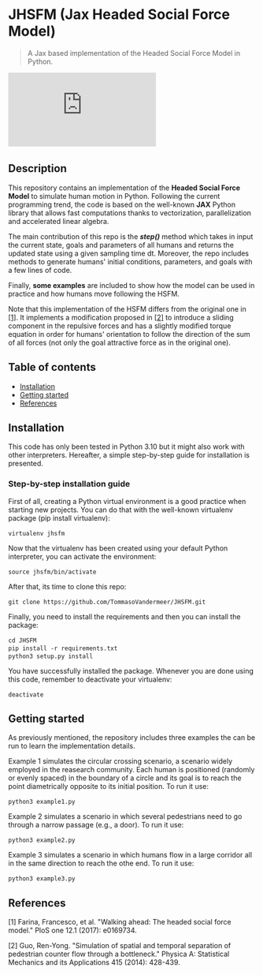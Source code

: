 # JHSFM (Jax Headed Social Force Model)

> A Jax based implementation of the Headed Social Force Model in Python.

![circular_crossing_hsfm](https://github.com/TommasoVandermeer/JHSFM/blob/dev/.images/example1.pdf)


## Description
This repository contains an implementation of the **Headed Social Force Model** to simulate human motion in Python. Following the current programming trend, the code is based on the well-known **JAX** Python library that allows fast computations thanks to vectorization, parallelization and accelerated linear algebra.

The main contribution of this repo is the ***step()*** method which takes in input the current state, goals and parameters of all humans and returns the updated state using a given sampling time dt. Moreover, the repo includes methods to generate humans' initial conditions, parameters, and goals with a few lines of code.

Finally, **some examples** are included to show how the model can be used in practice and how humans move following the HSFM.

Note that this implementation of the HSFM differs from the original one in [[1]](#1). It implements a modification proposed in [[2]](#2) to introduce a sliding component in the repulsive forces and has a slightly modified torque equation in order for humans' orientation to follow the direction of the sum of all forces (not only the goal attractive force as in the original one).

## Table of contents
- [Installation](#installation)
- [Getting started](#getting-started)
- [References](#references)

## Installation
This code has only been tested in Python 3.10 but it might also work with other interpreters. Hereafter, a simple step-by-step guide for installation is presented. 

### Step-by-step installation guide
First of all, creating a Python virtual environment is a good practice when starting new projects. You can do that with the well-known virtualenv package (pip install virtualenv):
```
virtualenv jhsfm
```
Now that the virtualenv has been created using your default Python interpreter, you can activate the environment:
```
source jhsfm/bin/activate
```
After that, its time to clone this repo:
```
git clone https://github.com/TommasoVandermeer/JHSFM.git
```
Finally, you need to install the requirements and then you can install the package:
```
cd JHSFM
pip install -r requirements.txt
python3 setup.py install
```
You have successfully installed the package. Whenever you are done using this code, remember to deactivate your virtualenv:
```
deactivate
```

## Getting started
As previously mentioned, the repository includes three examples the can be run to learn the implementation details.

Example 1 simulates the circular crossing scenario, a scenario widely employed in the reasearch community. Each human is positioned (randomly or evenly spaced) in the boundary of a circle and its goal is to reach the point diametrically opposite to its initial position. To run it use:
```
python3 example1.py
```

Example 2 simulates a scenario in which several pedestrians need to go through a narrow passage (e.g., a door). To run it use:
```
python3 example2.py
```

Example 3 simulates a scenario in which humans flow in a large corridor all in the same direction to reach the othe end. To run it use:
```
python3 example3.py
```

## References
<a id="1">[1]</a> Farina, Francesco, et al. "Walking ahead: The headed social force model." PloS one 12.1 (2017): e0169734.

<a id="2">[2]</a> Guo, Ren-Yong. "Simulation of spatial and temporal separation of pedestrian counter flow through a bottleneck." Physica A: Statistical Mechanics and its Applications 415 (2014): 428-439.
